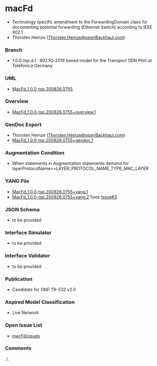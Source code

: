 # macFd
- Technology specific amendment to the ForwardingDomain class for documenting potential forwarding (Ethernet Switch) according to IEEE 802.1 .
- Thorsten Heinze (Thorsten.Heinze@openBackhaul.com)

### Branch
- 1.0.0-tsp.d.t : 802.1Q-2018 based model for the Transport SDN Pilot at Telefonica Germany

### UML
- [MacFd_1.0.0-tsp.200826.0755](./MacFd_1.0.0-tsp.200826.0755.zip)

### Overview 
- [MacFd_1.0.0-tsp.200826.0755+overview.1](./MacFd_1.0.0-tsp.200826.0755+overview.1.png)

### GenDoc Export
- Thorsten Heinze (Thorsten.Heinze@openBackhaul.com)
- [MacFd_1.0.0-tsp.200826.0755+gendoc.1](./MacFd_1.0.0-tsp.200826.0755+gendoc.1.docx)

### Augmentation Condition
- When statements in Augmentation statements demand for layerProtocolName==LAYER_PROTOCOL_NAME_TYPE_MAC_LAYER

### YANG File
- [MacFd_1.0.0-tsp.200826.0755+yang.1](./MacFd_1.0.0-tsp.200826.0755+yang.1.zip)
- [MacFd_1.0.0-tsp.200826.0755+yang.2](./MacFd_1.0.0-tsp.200826.0755+yang.2.zip) fixes [Issue#3](../../issues/3)

### JSON Schema
- to be provided

### Interface Simulator
- to be provided

### Interface Validator
- to be provided

### Publication
- Candidate for ONF TR-532 v2.0

### Aspired Model Classification
- Live Network

### Open Issue List
- [macFd/issues](../../issues)

### Comments
./.
